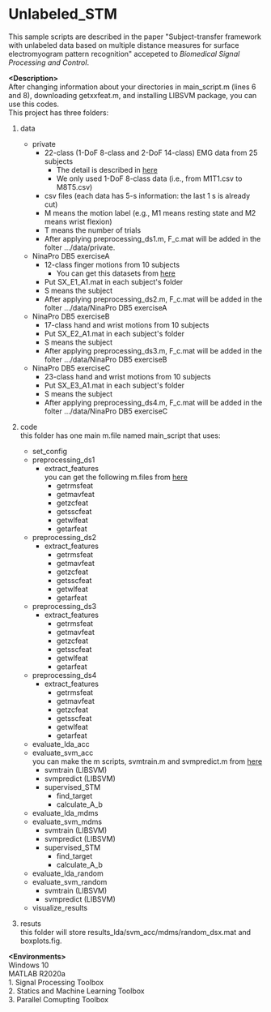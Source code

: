 # Unlabeled_STM

This sample scripts are described in the paper "Subject-transfer framework with unlabeled data based on multiple distance measures for surface electromyogram pattern recognition" accepeted to <i>Biomedical Signal Processing and Control</i>.<br />

__\<Description\>__<br />
After changing information about your directories in main_script.m (lines 6 and 8), downloading getxxfeat.m, and installing LIBSVM package, you can use this codes.<br />
This project has three folders:<br />
1. data<br />
    - private<br />
        - 22-class (1-DoF 8-class and 2-DoF 14-class) EMG data from 25 subjects<br />
            - The detail is described in <a href="https://github.com/Suguru55/SS-STM_for_MyoDatasets" target="_blank">here</a><br />
            - We only used 1-DoF 8-class data (i.e., from M1T1.csv to M8T5.csv)<br />
        - csv files (each data has 5-s information: the last 1 s is already cut)<br />
        - M means the motion label (e.g., M1 means resting state and M2 means wrist flexion)<br />
        - T means the number of trials<br />
        - After applying preprocessing_ds1.m, F_c.mat will be added in the folter .../data/private.<br />
    - NinaPro DB5 exerciseA<br />
        - 12-class finger motions from 10 subjects<br />
            - You can get this datasets from <a href="https://zenodo.org/record/1000116#.YNU4m-j7RPY" target="_blank">here</a><br />
        - Put SX_E1_A1.mat in each subject's folder<br />
        - S means the subject<br />
        - After applying preprocessing_ds2.m, F_c.mat will be added in the folter .../data/NinaPro DB5 exerciseA<br />
    - NinaPro DB5 exerciseB<br />
        - 17-class hand and wrist motions from 10 subjects<br />
        - Put SX_E2_A1.mat in each subject's folder<br />
        - S means the subject<br />
        - After applying preprocessing_ds3.m, F_c.mat will be added in the folter .../data/NinaPro DB5 exerciseB<br />
    - NinaPro DB5 exerciseC<br />
        - 23-class hand and wrist motions from 10 subjects<br />
        - Put SX_E3_A1.mat in each subject's folder<br />
        - S means the subject<br />
        - After applying preprocessing_ds4.m, F_c.mat will be added in the folter .../data/NinaPro DB5 exerciseC<br />

2. code<br />
    this folder has one main m.file named main_script that uses:<br />
    - set_config<br />
    - preprocessing_ds1<br />
        - extract_features<br />
        you can get the following m.files from <a href="http://www.sce.carleton.ca/faculty/chan/index.php?page=matlab" target="_blank">here</a><br />
            - getrmsfeat<br />
            - getmavfeat<br />
            - getzcfeat<br />
            - getsscfeat<br />
            - getwlfeat<br />
            - getarfeat<br />
    - preprocessing_ds2<br />
        - extract_features<br />
            - getrmsfeat<br />
            - getmavfeat<br />
            - getzcfeat<br />
            - getsscfeat<br />
            - getwlfeat<br />
            - getarfeat<br />
    - preprocessing_ds3<br />
        - extract_features<br />
            - getrmsfeat<br />
            - getmavfeat<br />
            - getzcfeat<br />
            - getsscfeat<br />
            - getwlfeat<br />
            - getarfeat<br />
    - preprocessing_ds4<br />
        - extract_features<br />
            - getrmsfeat<br />
            - getmavfeat<br />
            - getzcfeat<br />
            - getsscfeat<br />
            - getwlfeat<br />
            - getarfeat<br />
    - evaluate_lda_acc<br />
    - evaluate_svm_acc<br />
        you can make the m scripts, svmtrain.m and svmpredict.m from <a href="https://www.csie.ntu.edu.tw/~cjlin/libsvm/#download" target="_blank">here</a><br />
        - svmtrain (LIBSVM)<br />
        - svmpredict (LIBSVM)<br />
        - supervised_STM<br />
            - find_target<br />
            - calculate_A_b<br />
    - evaluate_lda_mdms<br />
    - evaluate_svm_mdms<br />
        - svmtrain (LIBSVM)<br />
        - svmpredict (LIBSVM)<br />
        - supervised_STM<br />
            - find_target<br />
            - calculate_A_b<br />
    - evaluate_lda_random<br />
    - evaluate_svm_random<br />
        - svmtrain (LIBSVM)<br />
        - svmpredict (LIBSVM)<br />
    - visualize_results<br />
        
3. resuts<br />
    this folder will store results_lda/svm_acc/mdms/random_dsx.mat and boxplots.fig.<br />

__\<Environments\>__<br />
Windows 10<br />
MATLAB R2020a<br />
    1. Signal Processing Toolbox<br />
    2. Statics and Machine Learning Toolbox<br />
    3. Parallel Comupting Toolbox<br />
